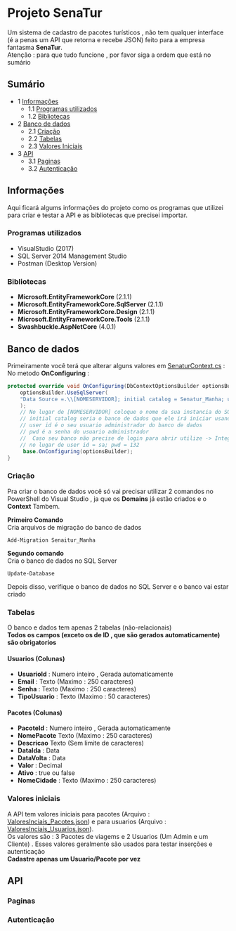 # Projeto SenaTur  
  
Um sistema de cadastro de pacotes turísticos , não tem qualquer interface (é a penas um API que retorna e recebe JSON) feito para a empresa fantasma **SenaTur**.  
Atenção  : para que tudo funcione , por favor siga a ordem que está no sumário  
  
## Sumário  
- 1 [Informações](#Informações)  
  - 1.1 [Programas utilizados](#Programas-utilizados)  
  - 1.2 [Bibliotecas](#Bibliotecas)  
- 2 [Banco de dados](#Banco-de-dados)  
  - 2.1 [Criação](#Criação) 
  - 2.2 [Tabelas](#Tabelas)
  - 2.3 [Valores Iniciais](#Valores-iniciais)  
- 3 [API](#API)  
  - 3.1 [Paginas](#Paginas)  
  - 3.2 [Autenticação](#Autenticação)  
  
## Informações  
Aqui ficará algums informações do projeto como os programas que utilizei para criar e testar a API e as bibliotecas que precisei importar.  
### Programas utilizados  

- VisualStudio (2017)  
- SQL Server 2014 Management Studio  
- Postman (Desktop Version)  
  
### Bibliotecas  
 
 - **Microsoft.EntityFrameworkCore** (2.1.1)  
 - **Microsoft.EntityFrameworkCore.SqlServer** (2.1.1)  
 - **Microsoft.EntityFrameworkCore.Design** (2.1.1)  
 - **Microsoft.EntityFrameworkCore.Tools** (2.1.1)  
 - **Swashbuckle.AspNetCore** (4.0.1)  
 
## Banco de dados  
Primeiramente você terá que alterar alguns valores em [SenaturContext.cs](#) : No metodo **OnConfiguring** :  
```csharp
protected override void OnConfiguring(DbContextOptionsBuilder optionsBuilder) {
	optionsBuilder.UseSqlServer(
	"Data Source =.\\[NOMESERVIDOR]; initial catalog = Senatur_Manha; user id = sa; pwd = 132"
	);
	// No lugar de [NOMESERVIDOR] coloque o nome da sua instancia do SQL Server 
	// initial catalog seria o banco de dados que ele irá iniciar usando
	// user id é o seu usuario administrador do banco de dados
	// pwd é a senha do usuario administrador 
	//  Caso seu banco não precise de login para abrir utilize -> Integrated Security=SSPI 
	// no lugar de user id = sa; pwd = 132
     base.OnConfiguring(optionsBuilder);
}
```
### Criação  
Pra criar o banco de dados você só vai precisar utilizar 2 comandos no PowerShell do Visual Studio , ja que os **Domains** já estão criados e o **Context** Tambem.  
  
**Primeiro Comando**   
Cria arquivos de migração do banco de dados
```shell
Add-Migration Senaitur_Manha
```  
**Segundo comando**  
Cria o banco de dados no SQL Server
```shell
Update-Database
```
Depois disso, verifique o banco de dados no SQL Server e o banco vai estar criado  
### Tabelas  
O banco e dados tem apenas 2 tabelas (não-relacionais)  
**Todos os campos (exceto os de ID , que são gerados automaticamente) são obrigatorios**  
#### Usuarios (Colunas)
 - **UsuarioId** : Numero inteiro , Gerada automaticamente  
 - **Email** : Texto (Maximo : 250 caracteres)  
 - **Senha** : Texto (Maximo : 250 caracteres)  
 - **TipoUsuario** : Texto (Maximo : 50 caracteres)  
 
#### Pacotes (Colunas)
 - **PacoteId** : Numero inteiro , Gerada automaticamente  
 - **NomePacote** Texto (Maximo : 250 caracteres)  
 - **Descricao** Texto (Sem limite de caracteres)  
 - **DataIda** : Data  
 - **DataVolta** : Data  
 - **Valor** : Decimal 
 - **Ativo** : true ou false
 - **NomeCidade** : Texto (Maximo : 250 caracteres)  
 
### Valores iniciais  
A API tem valores iniciais para pacotes (Arquivo : [ValoresInciais_Pacotes.json](#)) e para usuarios (Arquivo : [ValoresInciais_Usuarios.json](#)).  
Os valores são : 3 Pacotes de viagems e 2 Usuarios (Um Admin e um Cliente) . Esses valores geralmente são usados para testar inserções e autenticação  
**Cadastre apenas um Usuario/Pacote por vez**  
## API  

### Paginas  

### Autenticação  
